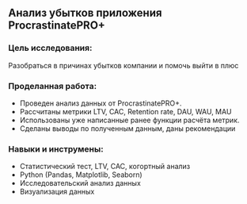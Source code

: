 <H2>Анализ убытков приложения ProcrastinatePRO+</H2>

<h3>Цель исследования:</h3>
Разобраться в причинах убытков компании и помочь выйти в плюс

  <br>
<h3>Проделанная работа:</h3>

- Проведен анализ данных от ProcrastinatePRO+.
- Рассчитаны метрики LTV, CAC, Retention rate, DAU, WAU, MAU 
- Использованы уже написанные ранее функции расчёта метрик.
- Сделаны выводы по полученным данным, даны рекомендации
  
<h3> Навыки и инструмены:</h3>

- Статистический тест, LTV, CAC, когортный анализ
- Python (Pandas, Matplotlib, Seaborn)
- Исследовательский анализ данных
- Визуализация данных
